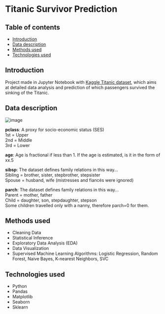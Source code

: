 # Titanic Survivor Prediction
## Table of contents
* [Introduction](#introduction)
* [Data description](#data-description)
* [Methods used](#methods-used)
* [Technologies used](#technologies-used)

## Introduction
Project made in Jupyter Notebook with [Kaggle Titanic dataset](https://www.kaggle.com/c/titanic), which aims at detailed data analysis and prediction of which passengers survived the sinking of the Titanic. 

## Data description
![image](https://user-images.githubusercontent.com/74184204/143546816-8559d263-ebb6-44ee-b22e-2cc73b31c46c.png)

<b>pclass</b>: A proxy for socio-economic status (SES)\
1st = Upper\
2nd = Middle\
3rd = Lower

<b>age</b>: Age is fractional if less than 1. If the age is estimated, is it in the form of xx.5

<b>sibsp</b>: The dataset defines family relations in this way...\
Sibling = brother, sister, stepbrother, stepsister\
Spouse = husband, wife (mistresses and fiancés were ignored)

<b>parch</b>: The dataset defines family relations in this way...\
Parent = mother, father\
Child = daughter, son, stepdaughter, stepson\
Some children travelled only with a nanny, therefore parch=0 for them.

## Methods used
* Cleaning Data
* Statistical Inference
* Exploratory Data Analysis (EDA)
* Data Visualization 
* Supervised Machine Learning Algorithms: Logistic Regression, Random Forest, Naive Bayes, K-nearest Neighbors, SVC

## Technologies used
* Python
* Pandas 
* Matplotlib 
* Seaborn 
* Sklearn 
